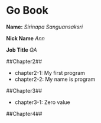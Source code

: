# Go Book

**Name:** *Sirinapa Sanguansaksri*

**Nick Name** *Ann*

**Job Title** *QA*

##Chapter2##

* chapter2-1: My first program
* chapter2-2: My name is program

##Chapter3##

* chapter3-1: Zero value

##Chapter4##